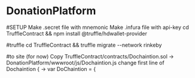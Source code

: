 # DonationPlatform

#SETUP
Make .secret file with mnemonic
Make .infura file with api-key
cd TruffleContract && npm install @truffle/hdwallet-provider

#truffle
cd TruffleContract && truffle migrate --network rinkeby

#to site (for now)
Copy TruffleContract/contracts/Dochaintion.sol -> DonationPlatform/wwwroot/js/Dochaintion.js
change first line of Dochaintion { -> var DoChaintion = {